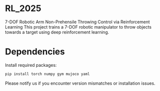 # RL_2025
7-DOF Robotic Arm Non-Prehensile Throwing Control via Reinforcement Learning
This project trains a 7-DOF robotic manipulator to throw objects towards a target using deep reinforcement learning.

# Dependencies
Install required packages:

```bash
pip install torch numpy gym mujoco yaml
```
 Please notify us if you encounter version mismatches or installation issues.



